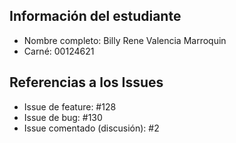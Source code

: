 ## Información del estudiante
- Nombre completo: Billy Rene Valencia Marroquin
- Carné: 00124621

## Referencias a los Issues
- Issue de feature: #128
- Issue de bug: #130
- Issue comentado (discusión): #2
